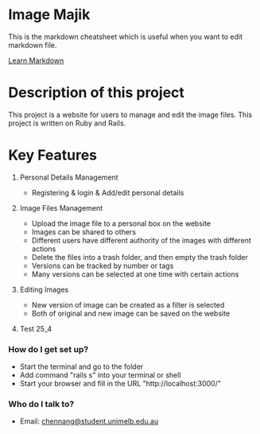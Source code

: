 # Image Majik #
This is the markdown cheatsheet which is useful when you want to edit markdown file.

[Learn Markdown](https://bitbucket.org/tutorials/markdowndemo)

# Description of this project #
This project is a website for users to manage and edit the image files.
This project is written on Ruby and Rails.

# Key Features #
1. Personal Details Management
    * Registering & login & Add/edit personal details
2. Image Files Management
    * Upload the image file to a personal box on the website
    * Images can be shared to others
    * Different users have different authority of the images with different actions
    * Delete the files into a trash folder, and then empty the trash folder
    * Versions can be tracked by number or tags
    * Many versions can be selected at one time with certain actions
3. Editing Images
    * New version of image can be created as a filter is selected
    * Both of original and new image can be saved on the website

4. Test 25_4

### How do I get set up? ###

* Start the terminal and go to the folder
* Add command "rails s" into your terminal or shell
* Start your browser and fill in the URL "http://localhost:3000/"

### Who do I talk to? ###

* Email: chennang@student.unimelb.edu.au